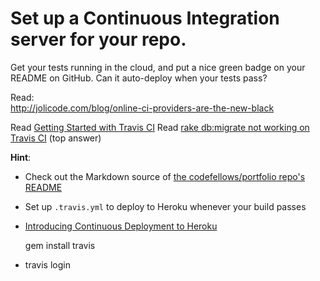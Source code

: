 # Set up a Continuous Integration server for your repo.
Get your tests running in the cloud, and put a nice green badge on your README on GitHub. Can it auto-deploy when your tests pass?

Read: <br>
http://jolicode.com/blog/online-ci-providers-are-the-new-black

Read [Getting Started with Travis CI](http://about.travis-ci.org/docs/user/getting-started/)
Read [rake db:migrate not working on Travis CI](http://stackoverflow.com/questions/10591599/rake-dbmigraion-not-working-on-travis-ci-build) (top answer)

**Hint**:
* Check out the Markdown source of [the codefellows/portfolio repo's README](https://github.com/codefellows/portfolio/tree/chapter-4)
* Set up `.travis.yml` to deploy to Heroku whenever your build passes
* [Introducing Continuous Deployment to Heroku](http://about.travis-ci.org/blog/2013-07-09-introducing-continuous-deployment-to-heroku/)

    gem install travis

* travis login

